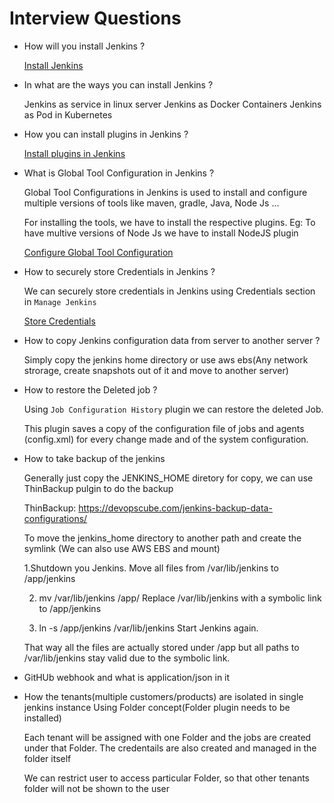 # Interview Questions

* How will you install Jenkins ?

  [Install Jenkins](https://devopspilot.com/content/jenkins/tutorials/common/01-how-to-install-jenkins)

* In what are the ways you can install Jenkins ?

  Jenkins as service in linux server
  Jenkins as Docker Containers
  Jenkins as Pod in Kubernetes

* How you can install plugins in Jenkins ?

  [Install plugins in Jenkins](https://devopspilot.com/content/jenkins/tutorials/common/02-how-to-install-plugins)

* What is Global Tool Configuration in Jenkins ?

  Global Tool Configurations in Jenkins is used to install and configure multiple versions of tools like maven, gradle, Java, Node Js ... 
  
  For installing the tools, we have to install the respective plugins. Eg: To have multive versions of Node Js we have to install NodeJS plugin

  [Configure Global Tool Configuration](https://devopspilot.com/content/jenkins/tutorials/common/03-global-tool-configurations)

* How to securely store Credentials in Jenkins ?

  We can securely store credentials in Jenkins using Credentials section in `Manage Jenkins`
  
  [Store Credentials](https://devopspilot.com/content/jenkins/tutorials/common/04-how-to-store-credentials-in-jenkins)

* How to copy Jenkins configuration data from server to another server ?
  
  Simply copy the jenkins home directory or use aws ebs(Any network strorage, create snapshots out of it and move to another server)

* How to restore the Deleted job ?

  Using `Job Configuration History` plugin we can restore the deleted Job.

  This plugin saves a copy of the configuration file of jobs and agents (config.xml) for every change made and of the system configuration. 
  
  

* How to take backup of the jenkins

  Generally just copy the JENKINS_HOME diretory for copy, we can use ThinBackup pulgin to do the backup

  ThinBackup: https://devopscube.com/jenkins-backup-data-configurations/

  To move the jenkins_home directory to another path and create the symlink (We can also use AWS EBS and mount)

    1.Shutdown you Jenkins.
    Move all files from /var/lib/jenkins to /app/jenkins

    2. mv /var/lib/jenkins /app/
    Replace /var/lib/jenkins with a symbolic link to /app/jenkins

    3. ln -s /app/jenkins /var/lib/jenkins
    Start Jenkins again.

    That way all the files are actually stored under /app but all paths to /var/lib/jenkins stay valid due to the symbolic link.

* GitHUb webhook and what is application/json in it
  
* How the tenants(multiple customers/products) are isolated in single jenkins instance
  Using Folder concept(Folder plugin needs to be installed)

  Each tenant will be assigned with one Folder and the jobs are created under that Folder. The credentails are also created and managed in the folder itself

  We can restrict user to access particular Folder, so that other tenants folder will not be shown to the user
